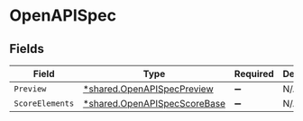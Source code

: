 # OpenAPISpec


## Fields

| Field                                                                              | Type                                                                               | Required                                                                           | Description                                                                        |
| ---------------------------------------------------------------------------------- | ---------------------------------------------------------------------------------- | ---------------------------------------------------------------------------------- | ---------------------------------------------------------------------------------- |
| `Preview`                                                                          | [*shared.OpenAPISpecPreview](../../../pkg/models/shared/openapispecpreview.md)     | :heavy_minus_sign:                                                                 | N/A                                                                                |
| `ScoreElements`                                                                    | [*shared.OpenAPISpecScoreBase](../../../pkg/models/shared/openapispecscorebase.md) | :heavy_minus_sign:                                                                 | N/A                                                                                |